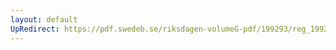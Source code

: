 ```yaml
---
layout: default
UpRedirect: https://pdf.swedeb.se/riksdagen-volumeG-pdf/199293/reg_199293/reg_199293_0041.pdf
---
```

